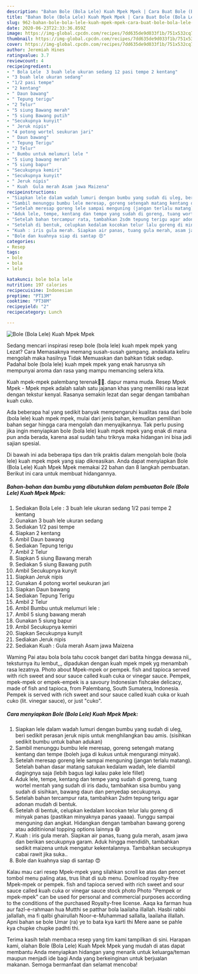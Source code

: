 ```yaml
---
description: "Bahan Bole (Bola Lele) Kuah Mpek Mpek | Cara Buat Bole (Bola Lele) Kuah Mpek Mpek Yang Enak Dan Lezat"
title: "Bahan Bole (Bola Lele) Kuah Mpek Mpek | Cara Buat Bole (Bola Lele) Kuah Mpek Mpek Yang Enak Dan Lezat"
slug: 962-bahan-bole-bola-lele-kuah-mpek-mpek-cara-buat-bole-bola-lele-kuah-mpek-mpek-yang-enak-dan-lezat
date: 2020-06-23T22:33:36.859Z
image: https://img-global.cpcdn.com/recipes/7dd635de9d033f1b/751x532cq70/bole-bola-lele-kuah-mpek-mpek-foto-resep-utama.jpg
thumbnail: https://img-global.cpcdn.com/recipes/7dd635de9d033f1b/751x532cq70/bole-bola-lele-kuah-mpek-mpek-foto-resep-utama.jpg
cover: https://img-global.cpcdn.com/recipes/7dd635de9d033f1b/751x532cq70/bole-bola-lele-kuah-mpek-mpek-foto-resep-utama.jpg
author: Jeremiah Hines
ratingvalue: 3.7
reviewcount: 4
recipeingredient:
- " Bola Lele  3 buah lele ukuran sedang 12 pasi tempe 2 kentang"
- "3 buah lele ukuran sedang"
- "1/2 pasi tempe"
- "2 kentang"
- " Daun bawang"
- " Tepung terigu"
- "2 Telur"
- "5 siung Bawang merah"
- "5 siung Bawang putih"
- "Secukupnya kunyit"
- " Jeruk nipis"
- "4 potong wortel seukuran jari"
- " Daun bawang"
- " Tepung Terigu"
- "2 Telur"
- " Bumbu untuk melumuri lele "
- "5 siung bawang merah"
- "5 siung bapur"
- "Secukupnya kemiri"
- "Secukupnya kunyit"
- " Jeruk nipis"
- " Kuah  Gula merah Asam jawa Maizena"
recipeinstructions:
- "Siapkan lele dalam wadah lumuri dengan bumbu yang sudah di uleg, beri sedikit perasan jeruk nipis untuk menghilangkan bau amis. (sisihkan sedikit bumbu untuk bahan adukan)"
- "Sambil menunggu bumbu lele meresap, goreng setengah matang kentang dan tempe (boleh juga di kukus untuk mengurangi minyak)."
- "Setelah meresap goreng lele sampai menguning (jangan terlalu matang). Setelah bahan dasar matang satukan kedalam wadah, lele diambil dagingnya saja (lebih bagus lagi kalau pake lele fillet)"
- "Aduk lele, tempe, kentang dan tempe yang sudah di goreng, tuang wortel mentah yang sudah di iris dadu, tambahkan sisa bumbu yang sudah di sisihkan, bawang daun dan penyedap secukupnya."
- "Setelah bahan tercampur rata, tambahkan 2sdm tepung terigu agar adonan mudah di bentuk."
- "Setelah di bentuk, celupkan kedalam kocokan telur lalu goreng di minyak panas (pastikan minyaknya panas yaaaa). Tunggu sampai menguning dan angkat. Hidangkan dengan tambahan bawang goreng atau additinional topping options lainnya 😄"
- "Kuah : iris gula merah. Siapkan air panas, tuang gula merah, asam jawa dan berikan secukupnya garam. Aduk hingga mendidih, tambahkan sedikit maizena untuk mengatur kekentalannya. Tambahkan secukupnya cabai rawit jika suka.."
- "Bole dan kuahnya siap di santap 😍"
categories:
- Resep
tags:
- bole
- bola
- lele

katakunci: bole bola lele 
nutrition: 197 calories
recipecuisine: Indonesian
preptime: "PT13M"
cooktime: "PT38M"
recipeyield: "2"
recipecategory: Lunch

---
```



![Bole (Bola Lele) Kuah Mpek Mpek](https://img-global.cpcdn.com/recipes/7dd635de9d033f1b/751x532cq70/bole-bola-lele-kuah-mpek-mpek-foto-resep-utama.jpg)

Sedang mencari inspirasi resep bole (bola lele) kuah mpek mpek yang Lezat? Cara Memasaknya memang susah-susah gampang. andaikata keliru mengolah maka hasilnya Tidak Memuaskan dan bahkan tidak sedap. Padahal bole (bola lele) kuah mpek mpek yang enak harusnya sih mempunyai aroma dan rasa yang mampu memancing selera kita.

Kuah mpek-mpek palembang terenak🤤🤤. dapur mama muda. Resep Mpek Mpek - Mpek mpek adalah salah satu jajanan khas yang memiliki rasa lezat dengan tekstur kenyal. Rasanya semakin lezat dan segar dengan tambahan kuah cuko.

Ada beberapa hal yang sedikit banyak mempengaruhi kualitas rasa dari bole (bola lele) kuah mpek mpek, mulai dari jenis bahan, kemudian pemilihan bahan segar hingga cara mengolah dan menyajikannya. Tak perlu pusing jika ingin menyiapkan bole (bola lele) kuah mpek mpek yang enak di mana pun anda berada, karena asal sudah tahu triknya maka hidangan ini bisa jadi sajian spesial.


Di bawah ini ada beberapa tips dan trik praktis dalam mengolah bole (bola lele) kuah mpek mpek yang siap dikreasikan. Anda dapat menyiapkan Bole (Bola Lele) Kuah Mpek Mpek memakai 22 bahan dan 8 langkah pembuatan. Berikut ini cara untuk membuat hidangannya.

<!--inarticleads1-->

##### Bahan-bahan dan bumbu yang dibutuhkan dalam pembuatan Bole (Bola Lele) Kuah Mpek Mpek:

1. Sediakan  Bola Lele : 3 buah lele ukuran sedang 1/2 pasi tempe 2 kentang
1. Gunakan 3 buah lele ukuran sedang
1. Sediakan 1/2 pasi tempe
1. Siapkan 2 kentang
1. Ambil  Daun bawang
1. Sediakan  Tepung terigu
1. Ambil 2 Telur
1. Siapkan 5 siung Bawang merah
1. Sediakan 5 siung Bawang putih
1. Ambil Secukupnya kunyit
1. Siapkan  Jeruk nipis
1. Gunakan 4 potong wortel seukuran jari
1. Siapkan  Daun bawang
1. Sediakan  Tepung Terigu
1. Ambil 2 Telur
1. Ambil  Bumbu untuk melumuri lele :
1. Ambil 5 siung bawang merah
1. Gunakan 5 siung bapur
1. Ambil Secukupnya kemiri
1. Siapkan Secukupnya kunyit
1. Sediakan  Jeruk nipis
1. Sediakan  Kuah : Gula merah Asam jawa Maizena


Waming Pai atau bola bola tahu cocok banget dari batita hingga dewasa nii,, teksturnya itu lembut,,, dipadukan dengan kuah mpek mpek yg menambah rasa lezatnya. Photo about Mpek-mpek or pempek. fish and tapioca served with rich sweet and sour sauce called kuah cuka or vinegar sauce. Pempek, mpek-mpek or empek-empek is a savoury Indonesian fishcake delicacy, made of fish and tapioca, from Palembang, South Sumatera, Indonesia. Pempek is served with rich sweet and sour sauce called kuah cuka or kuah cuko (lit. vinegar sauce), or just &#34;cuko&#34;. 

<!--inarticleads2-->

##### Cara menyiapkan Bole (Bola Lele) Kuah Mpek Mpek:

1. Siapkan lele dalam wadah lumuri dengan bumbu yang sudah di uleg, beri sedikit perasan jeruk nipis untuk menghilangkan bau amis. (sisihkan sedikit bumbu untuk bahan adukan)
1. Sambil menunggu bumbu lele meresap, goreng setengah matang kentang dan tempe (boleh juga di kukus untuk mengurangi minyak).
1. Setelah meresap goreng lele sampai menguning (jangan terlalu matang). Setelah bahan dasar matang satukan kedalam wadah, lele diambil dagingnya saja (lebih bagus lagi kalau pake lele fillet)
1. Aduk lele, tempe, kentang dan tempe yang sudah di goreng, tuang wortel mentah yang sudah di iris dadu, tambahkan sisa bumbu yang sudah di sisihkan, bawang daun dan penyedap secukupnya.
1. Setelah bahan tercampur rata, tambahkan 2sdm tepung terigu agar adonan mudah di bentuk.
1. Setelah di bentuk, celupkan kedalam kocokan telur lalu goreng di minyak panas (pastikan minyaknya panas yaaaa). Tunggu sampai menguning dan angkat. Hidangkan dengan tambahan bawang goreng atau additinional topping options lainnya 😄
1. Kuah : iris gula merah. Siapkan air panas, tuang gula merah, asam jawa dan berikan secukupnya garam. Aduk hingga mendidih, tambahkan sedikit maizena untuk mengatur kekentalannya. Tambahkan secukupnya cabai rawit jika suka..
1. Bole dan kuahnya siap di santap 😍


Kalau mau cari resep Mpek-mpek yang silahkan scroll ke atas dan pencet tombol menu paling atas, trus lihat di sub menu. Download royalty-free Mpek-mpek or pempek. fish and tapioca served with rich sweet and sour sauce called kuah cuka or vinegar sauce stock photo Photo &#34;Pempek or mpek-mpek&#34; can be used for personal and commercial purposes according to the conditions of the purchased Royalty-free license. Aaqa ka farman hua aur fazl-e-rahmaan hua Mutthi se patthar bola laailaha illallah. Hasbi rabbi jallallah, ma fi qalbi ghairullah Noor-e-Muhammad sallalla, laailaha illallah. Apni bahan se bole Umar (ra) ye to bata kya karti thi Mere aane se pahle kya chupke chupke padhti thi. 

Terima kasih telah membaca resep yang tim kami tampilkan di sini. Harapan kami, olahan Bole (Bola Lele) Kuah Mpek Mpek yang mudah di atas dapat membantu Anda menyiapkan hidangan yang menarik untuk keluarga/teman maupun menjadi ide bagi Anda yang berkeinginan untuk berjualan makanan. Semoga bermanfaat dan selamat mencoba!
